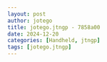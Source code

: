 ```yaml
---
layout: post
author: jotego
title: jotego.jtngp - 7858a00
date: 2024-12-20
categories: [Handheld, jtngp]
tags: [jotego.jtngp]
---
```


